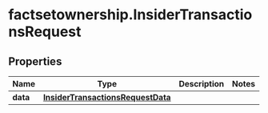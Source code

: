 # factsetownership.InsiderTransactionsRequest

## Properties

Name | Type | Description | Notes
------------ | ------------- | ------------- | -------------
**data** | [**InsiderTransactionsRequestData**](InsiderTransactionsRequestData.md) |  | 



